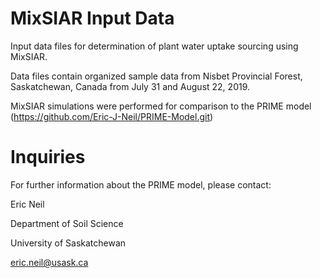 # MixSIAR Input Data
Input data files for determination of plant water uptake sourcing using MixSIAR.

Data files contain organized sample data from Nisbet Provincial Forest, Saskatchewan, Canada from July 31 and August 22, 2019.

MixSIAR simulations were performed for comparison to the PRIME model (https://github.com/Eric-J-Neil/PRIME-Model.git)

# Inquiries
For further information about the PRIME model, please contact:

Eric Neil

Department of Soil Science

University of Saskatchewan

eric.neil@usask.ca
